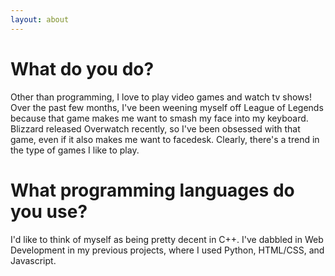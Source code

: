 ```yaml
---
layout: about
---
```


# What do you do?
Other than programming, I love to play video games and watch tv shows!
Over the past few months, I've been weening myself off League of Legends because that game makes me
want to smash my face into my keyboard. Blizzard released Overwatch recently, so I've been obsessed
with that game, even if it also makes me want to facedesk. Clearly, there's a trend in the type of
games I like to play.

# What programming languages do you use?
I'd like to think of myself as being pretty decent in C++. I've dabbled in Web Development in my previous projects, where I used Python, HTML/CSS, and Javascript. 


